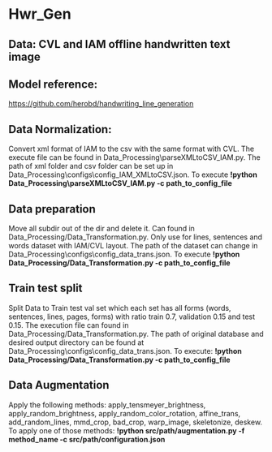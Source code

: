 # Hwr_Gen
## Data: CVL and IAM offline handwritten text image  
  
## Model reference:   
https://github.com/herobd/handwriting_line_generation  
  
## Data Normalization:   
Convert xml format of IAM to the csv with the same format with CVL. The execute file can be found in Data_Processing\parseXMLtoCSV_IAM.py. The path of xml folder and csv folder can be set up in Data_Processing\configs\config_IAM_XMLtoCSV.json. To execute **!python Data_Processing\parseXMLtoCSV_IAM.py -c path_to_config_file**   
  
## Data preparation  
Move all subdir out of the dir and delete it. Can found in Data_Processing/Data_Transformation.py. Only use for lines, sentences and words dataset with IAM/CVL layout. The path of the dataset can change in Data_Processing\configs\config_data_trans.json. To execute **!python Data_Processing/Data_Transformation.py -c path_to_config_file**  
  
## Train test split  
Split Data to Train test val set which each set has all forms (words, sentences, lines, pages, forms) with ratio train 0.7, validation 0.15 and test 0.15. The execution file can found in Data_Processing/Data_Transformation.py. The path of original database and desired output directory can be found at Data_Processing\configs\config_data_trans.json. To execute: **!python Data_Processing/Data_Transformation.py -c path_to_config_file**   
  
## Data Augmentation  
Apply the following methods: apply_tensmeyer_brightness, apply_random_brightness, apply_random_color_rotation, affine_trans, add_random_lines, mmd_crop, bad_crop, warp_image, skeletonize, deskew. To apply one of those methods:   **!python src/path/augmentation.py -f method_name -c src/path/configuration.json**  
  
